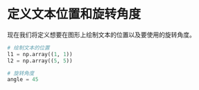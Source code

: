 # 定义文本位置和旋转角度

现在我们将定义想要在图形上绘制文本的位置以及要使用的旋转角度。

```python
# 绘制文本的位置
l1 = np.array((1, 1))
l2 = np.array((5, 5))

# 旋转角度
angle = 45
```
